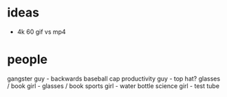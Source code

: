# ideas

- 4k 60 gif vs mp4

# people
gangster guy - backwards baseball cap
productivity guy - top hat?
glasses / book girl - glasses / book
sports girl - water bottle
science girl - test tube


